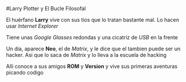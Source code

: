 #Larry Plotter y El Bucle Filosofal

El huérfano **Larry** vive con sus tios que lo tratan bastante mal. Lo hacen usar *Internet Explorer*

Tiene unas *Google Glasses* redondas y una cicatriz de *USB* en la frente

Un dia, aparece **Neo**, el de *Matrix*, y le dice que el tambien puede ser un hacker.
Asi que lo saca de *Matrix* y lo lleva a la escuela de hacking

Alli conoce a sus amigos **ROM** y **Version** y vive sus primeras aventuras picando codigo
